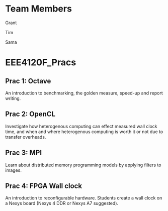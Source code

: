 Team Members
================
Grant

Tim

Sama

# EEE4120F_Pracs

## Prac 1: Octave
An introduction to benchmarking, the golden measure, speed-up and report writing.

## Prac 2: OpenCL
Investigate how heterogenous computing can effect measured wall clock time, and when and where heterogenous computing is worth it or not due to transfer overheads.

## Prac 3: MPI
Learn about distributed memory programming models by applying filters to images.

## Prac 4: FPGA Wall clock
An introduction to reconfigurable hardware. Students create a wall clock on a Nexys board (Nexys 4 DDR or Nexys A7 suggested).
